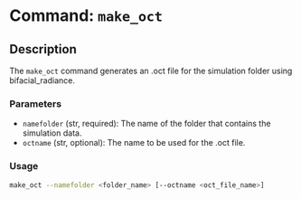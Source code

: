 # Command: `make_oct`

## Description

The `make_oct` command generates an .oct file for the simulation folder using bifacial_radiance.

### Parameters

- `namefolder` (str, required): The name of the folder that contains the simulation data.
- `octname` (str, optional): The name to be used for the .oct file.

### Usage

```bash
make_oct --namefolder <folder_name> [--octname <oct_file_name>]
```